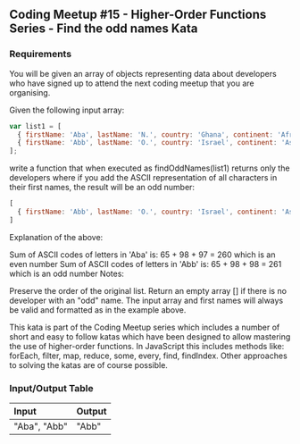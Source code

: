 ## Coding Meetup #15 - Higher-Order Functions Series - Find the odd names Kata

### Requirements 

You will be given an array of objects representing data about developers who have signed up to attend the next coding meetup that you are organising.

Given the following input array:

```JavaScript
var list1 = [
  { firstName: 'Aba', lastName: 'N.', country: 'Ghana', continent: 'Africa', age: 21, language: 'Python' },
  { firstName: 'Abb', lastName: 'O.', country: 'Israel', continent: 'Asia', age: 39, language: 'Java' }
];
```

write a function that when executed as findOddNames(list1) returns only the developers where if you add the ASCII representation of all characters in their first names, the result will be an odd number:

```JavaScript
[
  { firstName: 'Abb', lastName: 'O.', country: 'Israel', continent: 'Asia', age: 39, language: 'Java' }
]
```

Explanation of the above:

Sum of ASCII codes of letters in 'Aba' is: 65 + 98 + 97 = 260 which is an even number
Sum of ASCII codes of letters in 'Abb' is: 65 + 98 + 98 = 261 which is an odd number
Notes:

Preserve the order of the original list.
Return an empty array [] if there is no developer with an "odd" name.
The input array and first names will always be valid and formatted as in the example above.

This kata is part of the Coding Meetup series which includes a number of short and easy to follow katas which have been designed to allow mastering the use of higher-order functions. In JavaScript this includes methods like: forEach, filter, map, reduce, some, every, find, findIndex. Other approaches to solving the katas are of course possible.

### Input/Output Table

| Input             | Output             |
| :---------------- | :----------------- |
| "Aba", "Abb"      | "Abb"                |



